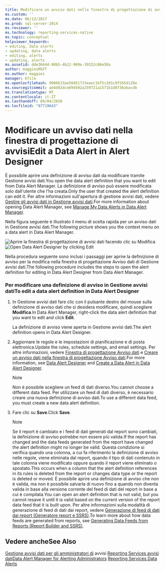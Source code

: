 ```yaml
---
title: Modificare un avviso dati nella finestra di progettazione di avvisi| Microsoft Docs
ms.custom: ''
ms.date: 06/13/2017
ms.prod: sql-server-2014
ms.reviewer: ''
ms.technology: reporting-services-native
ms.topic: conceptual
helpviewer_keywords:
- editing, data alerts
- updating, data alerts
- editing, alerts
- updating, alerts
ms.assetid: dde3664d-90b5-4b12-969e-39152c86e58a
author: maggiesMSFT
ms.author: maggies
manager: kfile
ms.openlocfilehash: 9906b33ae50d51733eaec1bf5c201c9f5b5d120e
ms.sourcegitcommit: ad4d92dce894592a259721a1571b1d8736abacdb
ms.translationtype: MT
ms.contentlocale: it-IT
ms.lasthandoff: 08/04/2020
ms.locfileid: "87719643"
---
```

# <a name="edit-a-data-alert-in-alert-designer"></a><span data-ttu-id="39bd7-102">Modificare un avviso dati nella finestra di progettazione di avvisi</span><span class="sxs-lookup"><span data-stu-id="39bd7-102">Edit a Data Alert in Alert Designer</span></span>
  <span data-ttu-id="39bd7-103">È possibile aprire una definizione di avviso dati da modificare tramite Gestione avvisi dati.</span><span class="sxs-lookup"><span data-stu-id="39bd7-103">You open the data alert definition that you want to edit from Data Alert Manager.</span></span> <span data-ttu-id="39bd7-104">La definizione di avviso può essere modificata solo dall'utente che l'ha creata.</span><span class="sxs-lookup"><span data-stu-id="39bd7-104">Only the user that created the alert definition can edit it.</span></span> <span data-ttu-id="39bd7-105">Per altre informazioni sull'apertura di gestione avvisi dati, vedere [Gestire gli avvisi dati in Gestione avvisi dati](manage-my-data-alerts-in-data-alert-manager.md).</span><span class="sxs-lookup"><span data-stu-id="39bd7-105">For more information about opening Data Alert Manager, see [Manage My Data Alerts in Data Alert Manager](manage-my-data-alerts-in-data-alert-manager.md).</span></span>

 <span data-ttu-id="39bd7-106">Nella figura seguente è illustrato il menu di scelta rapida per un avviso dati in Gestione avvisi dati.</span><span class="sxs-lookup"><span data-stu-id="39bd7-106">The following picture shows you the context menu on a data alert in Data Alert Manager.</span></span>

 <span data-ttu-id="39bd7-107">![Aprire la finestra di progettazione di avvisi dati facendo clic su Modifica](media/rs-alertmanageriwopendesigner.gif "Aprire la finestra di progettazione di avvisi dati facendo clic su Modifica")</span><span class="sxs-lookup"><span data-stu-id="39bd7-107">![Open Data Alert Designer by clicking Edit](media/rs-alertmanageriwopendesigner.gif "Open Data Alert Designer by clicking Edit")</span></span>

 <span data-ttu-id="39bd7-108">Nella procedura seguente sono inclusi i passaggi per aprire la definizione di avviso per la modifica nella finestra di progettazione Avviso dati di Gestione avvisi dati.</span><span class="sxs-lookup"><span data-stu-id="39bd7-108">The following procedure includes the steps to open the alert definition for editing in Data Alert Designer from Data Alert Manager.</span></span>

### <a name="to-edit-a-data-alert-definition-in-data-alert-designer"></a><span data-ttu-id="39bd7-109">Per modificare una definizione di avviso in Gestione avvisi dati</span><span class="sxs-lookup"><span data-stu-id="39bd7-109">To edit a data alert definition in Data Alert Designer</span></span>

1.  <span data-ttu-id="39bd7-110">In Gestione avvisi dati fare clic con il pulsante destro del mouse sulla definizione di avviso dati che si desidera modificare, quindi scegliere **Modifica**.</span><span class="sxs-lookup"><span data-stu-id="39bd7-110">In Data Alert Manager, right-click the data alert definition that you want to edit and click **Edit**.</span></span>

     <span data-ttu-id="39bd7-111">La definizione di avviso viene aperta in Gestione avvisi dati.</span><span class="sxs-lookup"><span data-stu-id="39bd7-111">The alert definition opens in Data Alert Designer.</span></span>

2.  <span data-ttu-id="39bd7-112">Aggiornare le regole e le impostazioni di pianificazione e di posta elettronica.</span><span class="sxs-lookup"><span data-stu-id="39bd7-112">Update the rules, schedule settings, and email settings.</span></span> <span data-ttu-id="39bd7-113">Per altre informazioni, vedere [Finestra di progettazione Avviso dati](../../2014/reporting-services/data-alert-designer.md) e [Creare un avviso dati nella finestra di progettazione Avviso dati](create-a-data-alert-in-data-alert-designer.md).</span><span class="sxs-lookup"><span data-stu-id="39bd7-113">For more information, see [Data Alert Designer](../../2014/reporting-services/data-alert-designer.md) and [Create a Data Alert in Data Alert Designer](create-a-data-alert-in-data-alert-designer.md).</span></span>

    > [!NOTE]
    >  <span data-ttu-id="39bd7-114">Non è possibile scegliere un feed di dati diverso.</span><span class="sxs-lookup"><span data-stu-id="39bd7-114">You cannot choose a different data feed.</span></span> <span data-ttu-id="39bd7-115">Per utilizzare un feed di dati diverso, è necessario creare una nuova definizione di avviso dati.</span><span class="sxs-lookup"><span data-stu-id="39bd7-115">To use a different data feed, you must create a new data alert definition.</span></span>

3.  <span data-ttu-id="39bd7-116">Fare clic su **Save**.</span><span class="sxs-lookup"><span data-stu-id="39bd7-116">Click **Save**.</span></span>

    > [!NOTE]
    >  <span data-ttu-id="39bd7-117">Se il report è cambiato e i feed di dati generati dal report sono cambiati, la definizione di avviso potrebbe non essere più valida.</span><span class="sxs-lookup"><span data-stu-id="39bd7-117">If the report has changed and the data feeds generated from the report have changed the alert definition might no longer be valid.</span></span> <span data-ttu-id="39bd7-118">Questa condizione si verifica quando una colonna, a cui fa riferimento la definizione di avviso nelle regole, viene eliminata dal report, quando il tipo di dati contenuto in tale colonna viene modificato oppure quando il report viene eliminato o spostato.</span><span class="sxs-lookup"><span data-stu-id="39bd7-118">This occurs when a column that the alert definition references in its rules is deleted from the report or changes data type or the report is deleted or moved.</span></span> <span data-ttu-id="39bd7-119">È possibile aprire una definizione di avviso che non è valida, ma non è possibile salvarla di nuovo fino a quando non diventa valida in base alla versione corrente del feed di dati del report in base a cui è compilata.</span><span class="sxs-lookup"><span data-stu-id="39bd7-119">You can open an alert definition that is not valid, but you cannot resave it until it is valid based on the current version of the report data feed that it is built upon.</span></span> <span data-ttu-id="39bd7-120">Per altre informazioni sulla modalità di generazione di feed di dati dai report, vedere [Generazione di feed di dati dai report &#40;Generatore report e SSRS&#41;](report-builder/generating-data-feeds-from-reports-report-builder-and-ssrs.md).</span><span class="sxs-lookup"><span data-stu-id="39bd7-120">To learn more about how data feeds are generated from reports, see [Generating Data Feeds from Reports &#40;Report Builder and SSRS&#41;](report-builder/generating-data-feeds-from-reports-report-builder-and-ssrs.md).</span></span>

## <a name="see-also"></a><span data-ttu-id="39bd7-121">Vedere anche</span><span class="sxs-lookup"><span data-stu-id="39bd7-121">See Also</span></span>
 <span data-ttu-id="39bd7-122">[Gestione avvisi dati per gli amministratori di](../../2014/reporting-services/data-alert-manager-for-alerting-administrators.md) avvisi [Reporting Services avvisi dati](../ssms/agent/alerts.md)</span><span class="sxs-lookup"><span data-stu-id="39bd7-122">[Data Alert Manager for Alerting Administrators](../../2014/reporting-services/data-alert-manager-for-alerting-administrators.md) [Reporting Services Data Alerts](../ssms/agent/alerts.md)</span></span>


